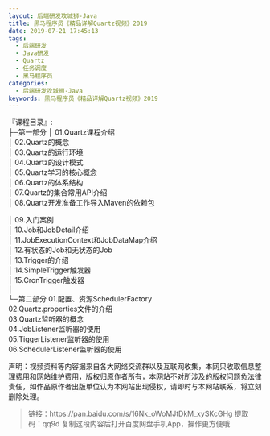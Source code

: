 ```yaml
---
layout: 后端研发攻城狮-Java
title: 黑马程序员《精品详解Quartz视频》2019
date: 2019-07-21 17:45:13
tags:
  - 后端研发
  - Java研发
  - Quartz
  - 任务调度
  - 黑马程序员
categories:
  - 后端研发攻城狮-Java
keywords: 黑马程序员《精品详解Quartz视频》2019
---
```

『课程目录』:  
├─第一部分
│      01.Quartz课程介绍        
│      02.Quartz的概念        
│      03.Quartz的运行环境        
│      04.Quartz的设计模式        
│      05.Quartz学习的核心概念        
│      06.Quartz的体系结构        
│      07.Quartz的集合常用API介绍        
│      08.Quartz开发准备工作导入Maven的依赖包        
<!-- more -->  
│      09.入门案例        
│      10.Job和JobDetail介绍        
│      11.JobExecutionContext和JobDataMap介绍        
│      12.有状态的Job和无状态的Job        
│      13.Trigger的介绍        
│      14.SimpleTrigger触发器        
│      15.CronTrigger触发器        
│      
└─第二部分
        01.配置、资源SchedulerFactory        
        02.Quartz.properties文件的介绍        
        03.Quartz监听器的概念        
        04.JobListener监听器的使用        
        05.TiggerListener监听器的使用        
        06.SchedulerListener监听器的使用
<div class="post-copyright">
    <div class="post-copyright__author">
      <span class="post-copyright-meta">声明：视频资料等内容据来自各大网络交流群以及互联网收集，本网只收取信息整理费用和网站维护费用，版权归原作者所有，本网站不对所涉及的版权问题负法律责任，如作品原作者出版单位认为本网站出现侵权，请即时与本网站联系，将立刻删除处理。 </span>
    </div>
</div>

<blockquote class="blockquote-center">
链接：https://pan.baidu.com/s/16Nk_oWoMJtDkM_xySKcGHg 
提取码：qq9d 
复制这段内容后打开百度网盘手机App，操作更方便哦
</blockquote>

